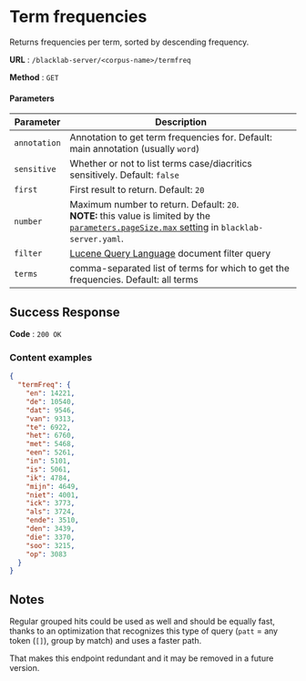 # Term frequencies

Returns frequencies per term, sorted by descending frequency.

**URL** : `/blacklab-server/<corpus-name>/termfreq`

**Method** : `GET`

#### Parameters

| Parameter    | Description                                                                                                                                                                                       |
|--------------|---------------------------------------------------------------------------------------------------------------------------------------------------------------------------------------------------|
| `annotation` | Annotation to get term frequencies for. Default: main annotation (usually `word`)                                                                                                                 |
| `sensitive`  | Whether or not to list terms case/diacritics sensitively. Default: `false`                                                                                                                        |
| `first`      | First result to return. Default: `20`                                                                                                                                                             |
| `number`     | Maximum number to return. Default: `20`.<br/>**NOTE:** this value is limited by the [`parameters.pageSize.max` setting](/server/configuration.md#complete-config-file) in `blacklab-server.yaml`. |
| `filter`     | [Lucene Query Language](https://lucene.apache.org/core/8_8_1/queryparser/org/apache/lucene/queryparser/classic/package-summary.html#package.description) document filter query                    |
| `terms`      | comma-separated list of terms for which to get the frequencies. Default: all terms                                                                                                                |


## Success Response

**Code** : `200 OK`

### Content examples

```json
{
  "termFreq": {
    "en": 14221,
    "de": 10540,
    "dat": 9546,
    "van": 9313,
    "te": 6922,
    "het": 6760,
    "met": 5468,
    "een": 5261,
    "in": 5101,
    "is": 5061,
    "ik": 4784,
    "mijn": 4649,
    "niet": 4001,
    "ick": 3773,
    "als": 3724,
    "ende": 3510,
    "den": 3439,
    "die": 3370,
    "soo": 3215,
    "op": 3083
  }
}
```

## Notes

Regular grouped hits could be used as well and should be equally fast, thanks to an optimization that recognizes this type of query (`patt` = any token (`[]`), group by match) and uses a faster path.

That makes this endpoint redundant and it may be removed in a future version.
